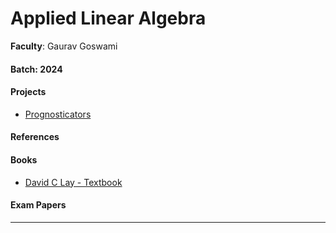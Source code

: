 # Applied Linear Algebra

**Faculty**: Gaurav Goswami

#### Batch: 2024

#### Projects

- [Prognosticators](https://drive.google.com/drive/folders/13GMoVtlGdYXEI2ZWY8EIajGX0sBNcwp1?usp=sharing)

#### References

#### Books

- [David C Lay - Textbook](https://drive.google.com/file/d/1c-CvBFhkNO8KEWZLIAAdtVnTNFAWJc8O/view?usp=sharing)

#### Exam Papers

---
